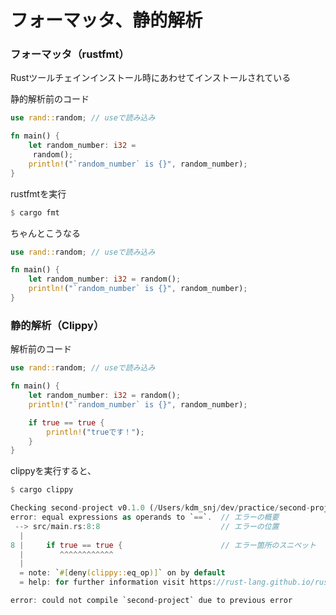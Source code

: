 # フォーマッタ、静的解析
### フォーマッタ（rustfmt）

Rustツールチェインインストール時にあわせてインストールされている

静的解析前のコード

```rust
use rand::random; // useで読み込み

fn main() {
    let random_number: i32 =
     random();
    println!("`random_number` is {}", random_number);
}
```

rustfmtを実行

```rust
$ cargo fmt
```

ちゃんとこうなる

```rust
use rand::random; // useで読み込み

fn main() {
    let random_number: i32 = random();
    println!("`random_number` is {}", random_number);
}
```

### 静的解析（Clippy）

解析前のコード

```rust
use rand::random; // useで読み込み

fn main() {
    let random_number: i32 = random();
    println!("`random_number` is {}", random_number);

    if true == true {
        println!("trueです！");
    }
}
```

clippyを実行すると、

```rust
$ cargo clippy

Checking second-project v0.1.0 (/Users/kdm_snj/dev/practice/second-project)
error: equal expressions as operands to `==`.  // エラーの概要
 --> src/main.rs:8:8                           // エラーの位置
  |
8 |     if true == true {                      // エラー箇所のスニペット
  |        ^^^^^^^^^^^^
  |
  = note: `#[deny(clippy::eq_op)]` on by default 
  = help: for further information visit https://rust-lang.github.io/rust-clippy/master/index.html#eq_op

error: could not compile `second-project` due to previous error
```
